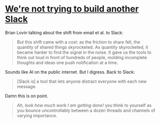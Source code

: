# [We're not trying to build another Slack](https://app.campsite.co/campsite/p/notes/rk9py5ruzlri)

Brian Lovin talking about the shift from email et al. to Slack:

> But this shift came with a cost: as the friction to share fell, the quantity of shared things skyrocketed. As quantity skyrocketed, it became harder to find the signal in the noise. It gave us the tools to think out loud in front of hundreds of people, molding incomplete thoughts and ideas one push notification at a time.

Sounds like AI on the public internet. But I digress. Back to Slack:

> [Slack is] a tool that lets anyone distract everyone with each new message.

Damn this is on point.

> _Ah, look how much work I am getting done!_ you think to yourself as you bounce uncontrollably between a dozen threads and channels of varying importance.